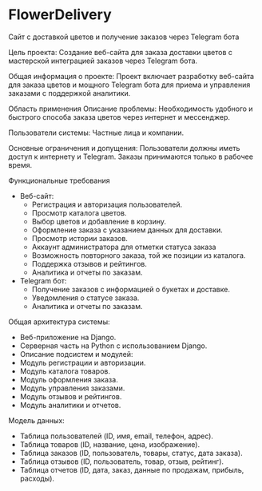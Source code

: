 # FlowerDelivery
 Сайт с доставкой цветов и получение заказов через Telegram бота

Цель проекта:
Создание веб-сайта для заказа доставки цветов с мастерской интеграцией заказов через Telegram бота.

Общая информация о проекте:
Проект включает разработку веб-сайта для заказа цветов и мощного Telegram бота для приема и управления заказами с поддержкой аналитики.

Область применения
Описание проблемы:
Необходимость удобного и быстрого способа заказа цветов через интернет и мессенджер.

Пользователи системы:
Частные лица и компании.

Основные ограничения и допущения:
Пользователи должны иметь доступ к интернету и Telegram. Заказы принимаются только в рабочее время.

Функциональные требования
- Веб-сайт:
    - Регистрация и авторизация пользователей.
    - Просмотр каталога цветов.
    - Выбор цветов и добавление в корзину.
    - Оформление заказа с указанием данных для доставки.
    - Просмотр истории заказов.
    - Аккаунт администратора для отметки статуса заказа
    - Возможность повторного заказа, той же позиции из каталога.
    - Поддержка отзывов и рейтингов.
    - Аналитика и отчеты по заказам.
- Telegram бот:
    - Получение заказов с информацией о букетах и доставке.
    - Уведомления о статусе заказа.
    - Аналитика и отчеты по заказам.



Общая архитектура системы:
- Веб-приложение на Django.
- Серверная часть на Python с использованием Django.
- Описание подсистем и модулей:
- Модуль регистрации и авторизации.
- Модуль каталога товаров.
- Модуль оформления заказа.
- Модуль управления заказами.
- Модуль отзывов и рейтингов.
- Модуль аналитики и отчетов.



Модель данных:
- Таблица пользователей (ID, имя, email, телефон, адрес).
- Таблица товаров (ID, название, цена, изображение).
- Таблица заказов (ID, пользователь, товары, статус, дата заказа).
- Таблица отзывов (ID, пользователь, товар, отзыв, рейтинг).
- Таблица отчетов (ID, дата, заказ, данные по продажам, прибыль, расходы).



